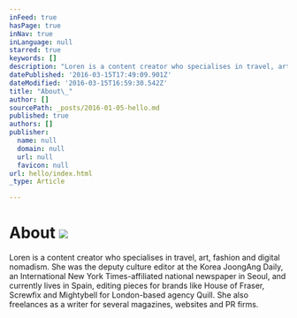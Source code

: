 ```yaml
---
inFeed: true
hasPage: true
inNav: true
inLanguage: null
starred: true
keywords: []
description: "Loren is a content creator who specialises in travel, art, fashion and digital nomadism. She was the deputy culture editor at the Korea JoongAng Daily, an International New York Times-affiliated national newspaper in Seoul, and currently lives in Spain, editing pieces for brands like House of Fraser, Screwfix and Mightybell for London-based agency Quill. She also freelances as a writer for several magazines, websites and PR firms.\_"
datePublished: '2016-03-15T17:49:09.901Z'
dateModified: '2016-03-15T16:59:30.542Z'
title: "About\_"
author: []
sourcePath: _posts/2016-01-05-hello.md
published: true
authors: []
publisher:
  name: null
  domain: null
  url: null
  favicon: null
url: hello/index.html
_type: Article

---
```

# About ![](https://the-grid-user-content.s3-us-west-2.amazonaws.com/f9997c9c-f6bd-4d53-9b39-f1e690a5a1ce.jpg)

Loren is a content creator who specialises in travel, art, fashion and digital nomadism. She was the deputy culture editor at the Korea JoongAng Daily, an International New York Times-affiliated national newspaper in Seoul, and currently lives in Spain, editing pieces for brands like House of Fraser, Screwfix and Mightybell for London-based agency Quill. She also freelances as a writer for several magazines, websites and PR firms.
